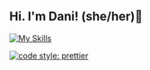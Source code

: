 ## Hi. I'm Dani! (she/her)👋

[![My Skills](https://skillicons.dev/icons?i=lua,robloxstudio,js,nodejs,discordbots,discordjs,windows,linux,ubuntu,vscode&perline=5)](https://skillicons.dev)

[![code style: prettier](https://img.shields.io/badge/code_style-prettier-ff69b4.svg?style=flat-square)](https://github.com/prettier/prettier)


<!--
**DaniLionn/DaniLionn** is a ✨ _special_ ✨ repository because its `README.md` (this file) appears on your GitHub profile.

Here are some ideas to get you started:

- 🔭 I’m currently working on ...
- 🌱 I’m currently learning ...
- 👯 I’m looking to collaborate on ...
- 🤔 I’m looking for help with ...
- 💬 Ask me about ...
- 📫 How to reach me: ...
- 😄 Pronouns: ...
- ⚡ Fun fact: ...
-->
